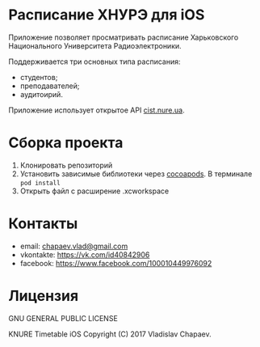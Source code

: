 # Расписание ХНУРЭ для iOS

Приложение позволяет просматривать расписание Харьковского Национального Университета Радиоэлектроники.

Поддерживается три основных типа расписания:
- студентов;
- преподавателей;
- аудитоирий.

Приложение использует открытое API [cist.nure.ua](http://cist.nure.ua/ias/app/tt/f?p=778:900:2711409463572850::NO).

# Сборка проекта

1. Клонировать репозиторий
2. Установить зависимые библиотеки через [cocoapods](https://cocoapods.org/).  В терминале `pod install`
3. Открыть файл с расширение .xcworkspace

# Контакты
- email: chapaev.vlad@gmail.com
- vkontakte: https://vk.com/id40842906
- facebook: https://www.facebook.com/100010449976092

# Лицензия

GNU GENERAL PUBLIC LICENSE

KNURE Timetable iOS  Copyright (C) 2017 Vladislav Chapaev.
